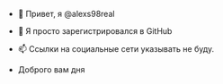 - 👋 Привет, я @alexs98real
- 👀 Я просто зарегистрировался в GitHub
- 📫 Ссылки на социальные сети указывать не буду.

- Доброго вам дня
